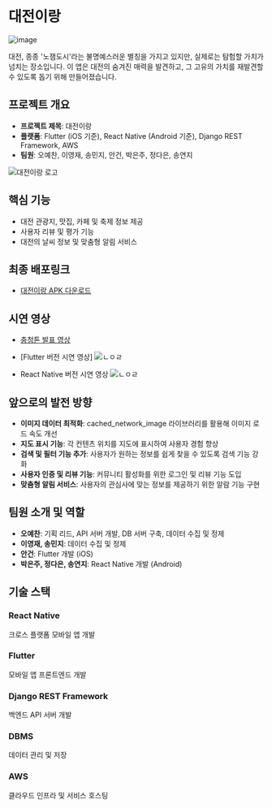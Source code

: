 # 대전이랑

![image](https://github.com/Songyeonji/My-app/assets/104824428/7f0cdcfe-728f-4462-a841-9d5bb280f84e)

대전, 종종 '노잼도시'라는 불명예스러운 별칭을 가지고 있지만, 실제로는 탐험할 가치가 넘치는 장소입니다. 이 앱은 대전의 숨겨진 매력을 발견하고, 그 고유의 가치를 재발견할 수 있도록 돕기 위해 만들어졌습니다.

## 프로젝트 개요

- **프로젝트 제목**: 대전이랑
- **플랫폼**: Flutter (iOS 기준), React Native (Android 기준), Django REST Framework, AWS
- **팀원**: 오예찬, 이영재, 송민지, 안건, 박은주, 정다은, 송연지

![대전이랑 로고](https://s3-us-west-2.amazonaws.com/secure.notion-static.com/798b47da-f1d0-46f5-ae3f-577f056afa40/Icon_LOGO.png)

## 핵심 기능

- 대전 관광지, 맛집, 카페 및 축제 정보 제공
- 사용자 리뷰 및 평가 기능
- 대전의 날씨 정보 및 맞춤형 알림 서비스

## 최종 배포링크

- [대전이랑 APK 다운로드](https://s3-us-west-2.amazonaws.com/secure.notion-static.com/0d2ab9d2-3379-4e86-8769-e2c2fa6aaef9/%E1%84%83%E1%85%A2%E1%84%8C%E1%85%A5%E1%86%AB%E1%84%8B%E1%85%B5%E1%84%85%E1%85%A1%E1%86%BC.zip)

## 시연 영상

- [충청톤 발표 영상](https://youtu.be/kLOoKNbOqPk)

- [Flutter 버전 시연 영상]
![ㄴㅇㄹ](https://github.com/Songyeonji/My-app/assets/104824428/280cf49a-0f77-4aef-b6c7-80704878f39a)
- React Native 버전 시연 영상
![ㄴㅇㄹ](https://github.com/Songyeonji/My-app/assets/104824428/280cf49a-0f77-4aef-b6c7-80704878f39a)
## 앞으로의 발전 방향

- **이미지 데이터 최적화**: cached_network_image 라이브러리를 활용해 이미지 로드 속도 개선
- **지도 표시 기능**: 각 컨텐츠 위치를 지도에 표시하여 사용자 경험 향상
- **검색 및 필터 기능 추가**: 사용자가 원하는 정보를 쉽게 찾을 수 있도록 검색 기능 강화
- **사용자 인증 및 리뷰 기능**: 커뮤니티 활성화를 위한 로그인 및 리뷰 기능 도입
- **맞춤형 알림 서비스**: 사용자의 관심사에 맞는 정보를 제공하기 위한 알람 기능 구현

## 팀원 소개 및 역할

- **오예찬**: 기획 리드, API 서버 개발, DB 서버 구축, 데이터 수집 및 정제
- **이영재, 송민지**: 데이터 수집 및 정제
- **안건**: Flutter 개발 (iOS)
- **박은주, 정다은, 송연지**: React Native 개발 (Android)

## 기술 스택
### React Native
크로스 플랫폼 모바일 앱 개발

### Flutter
모바일 앱 프론트엔드 개발

### Django REST Framework
백엔드 API 서버 개발

### DBMS
데이터 관리 및 저장

### AWS
클라우드 인프라 및 서비스 호스팅
